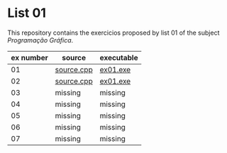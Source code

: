 # List 01

This repository contains the exercicios proposed by list 01 of the subject *Programação Gráfica*.

| ex number | source                          | executable                  |
|-----------|---------------------------------|-----------------------------|
| 01        | [source.cpp](./ex01/Source.cpp) | [ex01.exe](./ex01/ex01.exe) |
| 02        | [source.cpp](./ex01/Source.cpp) | [ex01.exe](./ex01/ex01.exe) |
| 03        | missing                         | missing                     |
| 04        | missing                         | missing                     |
| 05        | missing                         | missing                     |
| 06        | missing                         | missing                     |
| 07        | missing                         | missing                     |'